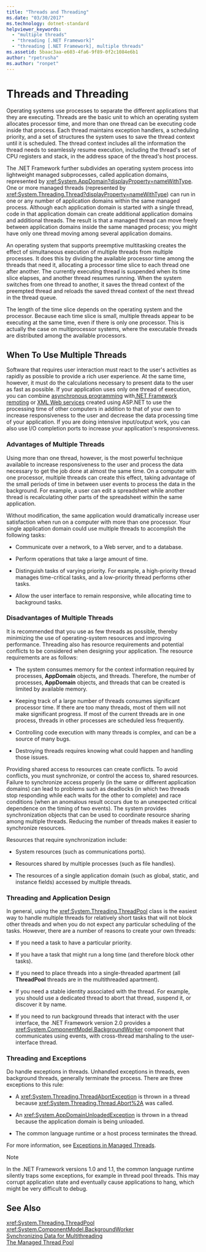 ```yaml
---
title: "Threads and Threading"
ms.date: "03/30/2017"
ms.technology: dotnet-standard
helpviewer_keywords: 
  - "multiple threads"
  - "threading [.NET Framework]"
  - "threading [.NET Framework], multiple threads"
ms.assetid: 5baac3aa-e603-4fa6-9f89-0f2c1084e6b1
author: "rpetrusha"
ms.author: "ronpet"
---
```

# Threads and Threading
Operating systems use processes to separate the different applications that they are executing. Threads are the basic unit to which an operating system allocates processor time, and more than one thread can be executing code inside that process. Each thread maintains exception handlers, a scheduling priority, and a set of structures the system uses to save the thread context until it is scheduled. The thread context includes all the information the thread needs to seamlessly resume execution, including the thread's set of CPU registers and stack, in the address space of the thread's host process.  
  
 The .NET Framework further subdivides an operating system process into lightweight managed subprocesses, called application domains, represented by <xref:System.AppDomain?displayProperty=nameWithType>. One or more managed threads (represented by <xref:System.Threading.Thread?displayProperty=nameWithType>) can run in one or any number of application domains within the same managed process. Although each application domain is started with a single thread, code in that application domain can create additional application domains and additional threads. The result is that a managed thread can move freely between application domains inside the same managed process; you might have only one thread moving among several application domains.  
  
 An operating system that supports preemptive multitasking creates the effect of simultaneous execution of multiple threads from multiple processes. It does this by dividing the available processor time among the threads that need it, allocating a processor time slice to each thread one after another. The currently executing thread is suspended when its time slice elapses, and another thread resumes running. When the system switches from one thread to another, it saves the thread context of the preempted thread and reloads the saved thread context of the next thread in the thread queue.  
  
 The length of the time slice depends on the operating system and the processor. Because each time slice is small, multiple threads appear to be executing at the same time, even if there is only one processor. This is actually the case on multiprocessor systems, where the executable threads are distributed among the available processors.  
  
## When To Use Multiple Threads  
 Software that requires user interaction must react to the user's activities as rapidly as possible to provide a rich user experience. At the same time, however, it must do the calculations necessary to present data to the user as fast as possible. If your application uses only one thread of execution, you can combine [asynchronous programming](../../../docs/standard/asynchronous-programming-patterns/calling-synchronous-methods-asynchronously.md) with[.NET Framework remoting](https://msdn.microsoft.com/library/eccb1d31-0a22-417a-97fd-f4f1f3aa4462) or [XML Web services](https://msdn.microsoft.com/library/1e64af78-d705-4384-b08d-591a45f4379c) created using ASP.NET to use the processing time of other computers in addition to that of your own to increase responsiveness to the user and decrease the data processing time of your application. If you are doing intensive input/output work, you can also use I/O completion ports to increase your application's responsiveness.  
  
### Advantages of Multiple Threads  
 Using more than one thread, however, is the most powerful technique available to increase responsiveness to the user and process the data necessary to get the job done at almost the same time. On a computer with one processor, multiple threads can create this effect, taking advantage of the small periods of time in between user events to process the data in the background. For example, a user can edit a spreadsheet while another thread is recalculating other parts of the spreadsheet within the same application.  
  
 Without modification, the same application would dramatically increase user satisfaction when run on a computer with more than one processor. Your single application domain could use multiple threads to accomplish the following tasks:  
  
- Communicate over a network, to a Web server, and to a database.  
  
- Perform operations that take a large amount of time.  
  
- Distinguish tasks of varying priority. For example, a high-priority thread manages time-critical tasks, and a low-priority thread performs other tasks.  
  
- Allow the user interface to remain responsive, while allocating time to background tasks.  
  
### Disadvantages of Multiple Threads  
 It is recommended that you use as few threads as possible, thereby minimizing the use of operating-system resources and improving performance. Threading also has resource requirements and potential conflicts to be considered when designing your application. The resource requirements are as follows:  
  
- The system consumes memory for the context information required by processes, **AppDomain** objects, and threads. Therefore, the number of processes, **AppDomain** objects, and threads that can be created is limited by available memory.  
  
- Keeping track of a large number of threads consumes significant processor time. If there are too many threads, most of them will not make significant progress. If most of the current threads are in one process, threads in other processes are scheduled less frequently.  
  
- Controlling code execution with many threads is complex, and can be a source of many bugs.  
  
- Destroying threads requires knowing what could happen and handling those issues.  
  
 Providing shared access to resources can create conflicts. To avoid conflicts, you must synchronize, or control the access to, shared resources. Failure to synchronize access properly (in the same or different application domains) can lead to problems such as deadlocks (in which two threads stop responding while each waits for the other to complete) and race conditions (when an anomalous result occurs due to an unexpected critical dependence on the timing of two events). The system provides synchronization objects that can be used to coordinate resource sharing among multiple threads. Reducing the number of threads makes it easier to synchronize resources.  
  
 Resources that require synchronization include:  
  
- System resources (such as communications ports).  
  
- Resources shared by multiple processes (such as file handles).  
  
- The resources of a single application domain (such as global, static, and instance fields) accessed by multiple threads.  
  
### Threading and Application Design  
 In general, using the <xref:System.Threading.ThreadPool> class is the easiest way to handle multiple threads for relatively short tasks that will not block other threads and when you do not expect any particular scheduling of the tasks. However, there are a number of reasons to create your own threads:  
  
- If you need a task to have a particular priority.  
  
- If you have a task that might run a long time (and therefore block other tasks).  
  
- If you need to place threads into a single-threaded apartment (all **ThreadPool** threads are in the multithreaded apartment).  
  
- If you need a stable identity associated with the thread. For example, you should use a dedicated thread to abort that thread, suspend it, or discover it by name.  
  
- If you need to run background threads that interact with the user interface, the .NET Framework version 2.0 provides a <xref:System.ComponentModel.BackgroundWorker> component that communicates using events, with cross-thread marshaling to the user-interface thread.  
  
### Threading and Exceptions  
 Do handle exceptions in threads. Unhandled exceptions in threads, even background threads, generally terminate the process. There are three exceptions to this rule:  
  
- A <xref:System.Threading.ThreadAbortException> is thrown in a thread because <xref:System.Threading.Thread.Abort%2A> was called.  
  
- An <xref:System.AppDomainUnloadedException> is thrown in a thread because the application domain is being unloaded.  
  
- The common language runtime or a host process terminates the thread.  
  
 For more information, see [Exceptions in Managed Threads](../../../docs/standard/threading/exceptions-in-managed-threads.md).  
  
> [!NOTE]
>  In the .NET Framework versions 1.0 and 1.1, the common language runtime silently traps some exceptions, for example in thread pool threads. This may corrupt application state and eventually cause applications to hang, which might be very difficult to debug.  
  
## See Also  
 <xref:System.Threading.ThreadPool>  
 <xref:System.ComponentModel.BackgroundWorker>  
 [Synchronizing Data for Multithreading](../../../docs/standard/threading/synchronizing-data-for-multithreading.md)  
 [The Managed Thread Pool](../../../docs/standard/threading/the-managed-thread-pool.md)
